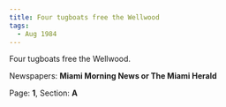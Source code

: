 ```yaml
---  
title: Four tugboats free the Wellwood  
tags:  
  - Aug 1984  
---  
```

  
Four tugboats free the Wellwood.  
  
Newspapers: **Miami Morning News or The Miami Herald**  
  
Page: **1**, Section: **A** 
